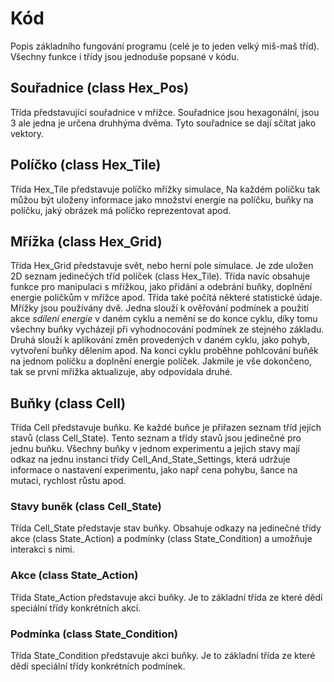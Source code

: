 # Kód
Popis základního fungování programu (celé je to jeden velký miš-maš tříd). Všechny funkce i třídy jsou jednoduše popsané v kódu.
## Souřadnice (class Hex_Pos)
Třída představující souřadnice v mřížce. Souřadnice jsou hexagonální, jsou 3 ale jedna je určena druhhýma dvěma. Tyto souřadnice se dají sčítat jako vektory.
## Políčko (class Hex_Tile)
Třída Hex_Tile představuje políčko mřížky simulace, Na každém políčku tak můžou být uloženy informace jako množství energie na políčku, buňky na políčku, jaký obrázek má políčko reprezentovat apod.
## Mřížka (class Hex_Grid)
Třída Hex_Grid představuje svět, nebo herní pole simulace. Je zde uložen 2D seznam jedinečých tříd políček (class Hex_Tile). Třída navíc obsahuje funkce pro manipulaci s mřížkou, jako přidání a odebrání buňky, doplnění energie políčkům v mřížce apod. Třída také počítá některé statistické údaje. Mřížky jsou používány dvě. Jedna slouží k ověřování podmínek a použití akce *sdílení energie* v daném cyklu a nemění se do konce cyklu, díky tomu všechny buňky vycházejí při vyhodnocování podmínek ze stejného základu. Druhá slouží k aplikování změn provedených v daném cyklu, jako pohyb, vytvoření buňky dělením apod. Na konci cyklu proběhne pohlcování buňěk na jednom políčku a doplnění energie políček. Jakmile je vše dokončeno, tak se první mřížka aktualizuje, aby odpovídala druhé.
## Buňky (class Cell)
Třída Cell představuje buňku. Ke každé buňce je přiřazen seznam tříd jejích stavů (class Cell_State). Tento seznam a třídy stavů jsou jedinečné pro jednu buňku. Všechny buňky v jednom experimentu a jejich stavy mají odkaz na jednu instanci třídy Cell_And_State_Settings, která udržuje informace o nastavení experimentu, jako např cena pohybu, šance na mutaci, rychlost růstu apod.
### Stavy buněk (class Cell_State)
Třída Cell_State představje stav buňky. Obsahuje odkazy na jedinečné třídy akce (class State_Action) a podmínky (class State_Condition) a umožňuje interakci s nimi.
### Akce (class State_Action)
Třída State_Action představuje akci buňky. Je to základní třída ze které dědí speciální třídy konkrétních akcí.
### Podmínka (class State_Condition)
Třída State_Condition představuje akci buňky. Je to základní třída ze které dědí speciální třídy konkrétních podmínek.
